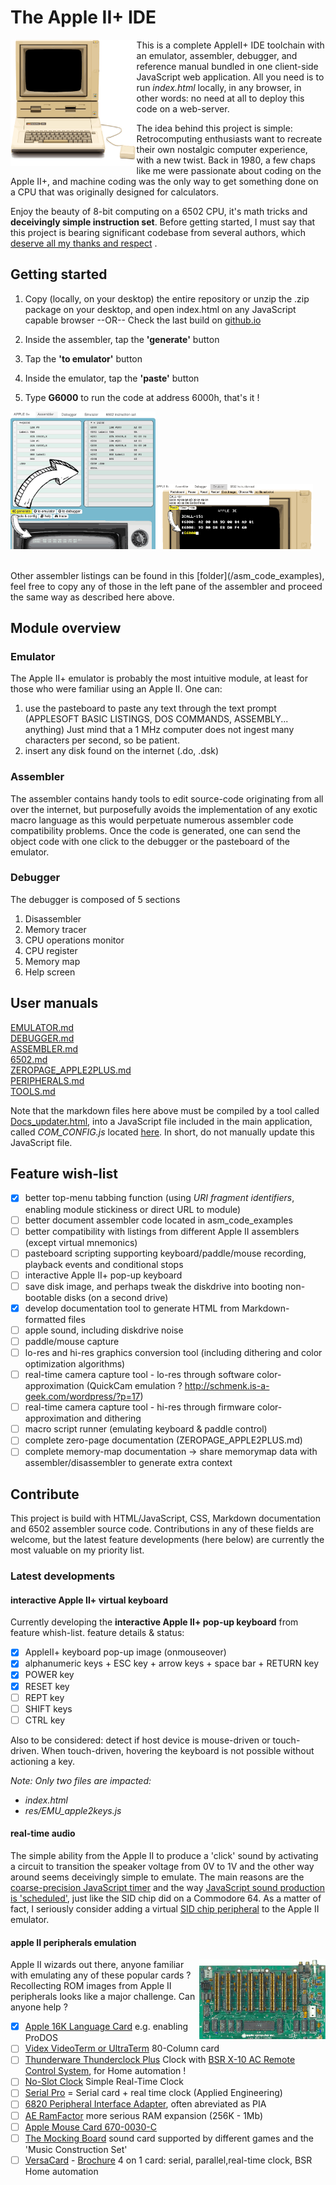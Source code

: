 # The Apple II+ IDE

<img src="/res/appleIIplus_bck_650.png?raw=true" width=40% align="left" />

This is a complete AppleII+ IDE toolchain with an emulator, assembler, debugger, and reference manual bundled in one client-side JavaScript web application.  All you need is to run _index.html_ locally, in any browser, in other words: no need at all to deploy this code on a web-server.

The idea behind this project is simple: Retrocomputing enthusiasts want to recreate their own nostalgic computer experience, with a new twist.  Back in 1980, a few chaps like me were passionate about coding on the Apple II+, and machine coding was the only way to get something done on a CPU that was originally designed for calculators.

Enjoy the beauty of 8-bit computing on a 6502 CPU, it's math tricks and **deceivingly simple instruction set**. Before getting started, I must say that this project is bearing significant codebase from several authors, which [deserve all my thanks and respect](/docs/CREDITS.md)  .

## Getting started

1) Copy (locally, on your desktop) the entire repository or unzip the .zip package on your desktop, and open index.html on any JavaScript capable browser --OR-- Check the last build on [github.io](https://retroapplejs.github.io)


2) Inside the assembler, tap the **'generate'** button
3) Tap the **'to emulator'** button
4) Inside the emulator, tap the **'paste'** button
5) Type **G6000** to run the code at address 6000h, that's it !

<img src="/res/Start_Step1.png?raw=true" width=46% /><img src="/res/Start_Step2.png?raw=true" width=50% />

<br>
Other assembler listings can be found in this [folder](/asm_code_examples), feel free to copy any of those in the left pane of the assembler and proceed the same way as described here above.

## Module overview

### Emulator

The Apple II+ emulator is probably the most intuitive module, at least for those who were familiar using an Apple II.
One can:
1) use the pasteboard to paste any text through the text prompt (APPLESOFT BASIC LISTINGS, DOS COMMANDS, ASSEMBLY... anything)   Just mind that a 1 MHz computer does not ingest many characters per second, so be patient.
2) insert any disk found on the internet (.do, .dsk)

### Assembler

The assembler contains handy tools to edit source-code originating from all over the internet, but purposefully avoids the implementation of any exotic macro language as this would perpetuate numerous assembler code compatibility problems.  Once the code is generated, one can send the object code with one click to the debugger or the pasteboard of the emulator.

### Debugger

The debugger is composed of 5 sections
1) Disassembler
2) Memory tracer
3) CPU operations monitor
4) CPU register
5) Memory map
6) Help screen

## User manuals

[EMULATOR.md](https://github.com/RetroAppleJS/RetroAppleJS.github.io/blob/main/docs/EMULATOR.md)  
[DEBUGGER.md](https://github.com/RetroAppleJS/RetroAppleJS.github.io/blob/main/docs/DEBUGGER.md)  
[ASSEMBLER.md](https://github.com/RetroAppleJS/RetroAppleJS.github.io/blob/main/docs/ASSEMBLER.md)   
[6502.md](https://github.com/RetroAppleJS/RetroAppleJS.github.io/blob/main/docs/6502.md)  
[ZEROPAGE_APPLE2PLUS.md](https://github.com/RetroAppleJS/RetroAppleJS.github.io/blob/main/docs/ZEROPAGE_APPLE2PLUS.md)  
[PERIPHERALS.md](https://github.com/RetroAppleJS/RetroAppleJS.github.io/blob/main/docs/PERIPHERALS.md)  
[TOOLS.md](https://github.com/RetroAppleJS/RetroAppleJS.github.io/blob/main/docs/TOOLS.md)  

Note that the markdown files here above must be compiled by a tool called [Docs_updater.html](https://retroapplejs.github.io/tools/ConfigFile_updater.html), into a JavaScript file included in the main application, called _COM_CONFIG.js_ located [here](/res/COM_CONFIG.js). In short, do not manually update this JavaScript file.

## Feature wish-list

- [x] better top-menu tabbing function (using _URI fragment identifiers_, enabling module stickiness or direct URL to module)
- [ ] better document assembler code located in asm_code_examples
- [ ] better compatibility with listings from different Apple II assemblers (except virtual mnemonics)
- [ ] pasteboard scripting supporting keyboard/paddle/mouse recording, playback events and conditional stops
- [ ] interactive Apple II+ pop-up keyboard
- [ ] save disk image, and perhaps tweak the diskdrive into booting non-bootable disks (on a second drive)
- [x] develop documentation tool to generate HTML from Markdown-formatted files
- [ ] apple sound, including diskdrive noise
- [ ] paddle/mouse capture
- [ ] lo-res and hi-res graphics conversion tool (including dithering and color optimization algorithms)
- [ ] real-time camera capture tool - lo-res through software color-approximation (QuickCam emulation ? http://schmenk.is-a-geek.com/wordpress/?p=17)
- [ ] real-time camera capture tool - hi-res through firmware color-approximation and dithering
- [ ] macro script runner (emulating keyboard & paddle control)
- [ ] complete zero-page documentation (ZEROPAGE_APPLE2PLUS.md)
- [ ] complete memory-map documentation -> share memorymap data with assembler/disassembler to generate extra context

## Contribute

This project is build with HTML/JavaScript, CSS, Markdown documentation and 6502 assembler source code.  Contributions in any of these fields are welcome, but the latest feature developments (here below) are currently the most valuable on my priority list.

### Latest developments

#### interactive Apple II+ virtual keyboard

Currently developing the **interactive Apple II+ pop-up keyboard** from feature whish-list.
feature details & status:
- [x] AppleII+ keyboard pop-up image (onmouseover)
- [x] alphanumeric keys + ESC key + arrow keys + space bar + RETURN key
- [x] POWER key
- [x] RESET key
- [ ] REPT key
- [ ] SHIFT keys
- [ ] CTRL key

Also to be considered: detect if host device is mouse-driven or touch-driven.  When touch-driven, hovering the keyboard is not possible without actioning a key.

*Note: Only two files are impacted:*
- *index.html*
- *res/EMU_apple2keys.js*

#### real-time audio

The simple ability from the Apple II to produce a 'click' sound by activating a circuit to transition the speaker voltage from 0V to 1V and the other way around seems deceivingly simple to emulate.  The main reasons are the [coarse-precision JavaScript timer](/docs/EMULATOR.md) and the way [JavaScript sound production is 'scheduled'](https://www.html5rocks.com/en/tutorials/audio/scheduling/), just like the SID chip did on a Commodore 64.  As a matter of fact, I seriously consider adding a virtual [SID chip peripheral](https://bright-swan-0d3fbc.netlify.app/tools/SID.html) to the Apple II emulator.

#### apple II peripherals emulation
<img src="/res/appleIIplus_motherboard_p1_650.png?raw=true" width=40% align="right" />
Apple II wizards out there, anyone familiar with emulating any of these popular cards ? 
Recollecting ROM images from Apple II peripherals looks like a major challenge. Can anyone help ?

- [x] [Apple 16K Language Card](http://www.applelogic.org/PeripheralCards.html) e.g. enabling ProDOS
- [ ] [Videx VideoTerm or UltraTerm](https://mirrors.apple2.org.za/Apple%20II%20Documentation%20Project/Interface%20Cards/80%20Column%20Cards/) 80-Column card
- [ ] [Thunderware Thunderclock Plus](https://mirrors.apple2.org.za/Apple%20II%20Documentation%20Project/Interface%20Cards/Clock/Thunderware%20Thunderclock/) Clock with [BSR X-10 AC Remote Control System](https://www.atarimagazines.com/compute/issue17/209_1_INTERFACING_A_BSR_X-10_AC_REMOTE_CONTROL_SYSTEM_TO_YOUR_PET.php), for Home automation !
- [ ] [No-Slot Clock](https://mirrors.apple2.org.za/Apple%20II%20Documentation%20Project/Chips/SMT%20No-Slot%20Clock/Manuals/No-Slot%20Clock%20-%20User%27s%20Manual.pdf) Simple Real-Time Clock
- [ ] [Serial Pro](https://mirrors.apple2.org.za/Apple%20II%20Documentation%20Project/Interface%20Cards/Serial/AE%20Serial%20Pro/Manuals/AE%20Serial%20Pro%20-%20Manual.pdf) = Serial card + real time clock (Applied Engineering) 
- [ ] [6820 Peripheral Interface Adapter](https://en.wikipedia.org/wiki/Peripheral_Interface_Adapter), often abreviated as PIA
- [ ] [AE RamFactor](https://mirrors.apple2.org.za/Apple%20II%20Documentation%20Project/Interface%20Cards/Memory/AE%20RamFactor/) more serious RAM expansion (256K - 1Mb)
- [ ] [Apple Mouse Card 670-0030-C](http://www.applelogic.org/PeripheralCards.html)
- [ ] [The Mocking Board](https://en.wikipedia.org/wiki/Mockingboard) sound card supported by different games and the 'Music Construction Set'
- [ ] [VersaCard](https://forum.vcfed.org/index.php?threads/do-you-own-a-prometheus-versacard-for-the-apple-ii-i-need-a-copy-of-the-rom.70770/) - [Brochure](https://cvxmelody.net/VERSAcard%20original%20brochure%20&%20manual%20cover.pdf) 4 on 1 card: serial, parallel,real-time clock, BSR Home automation
